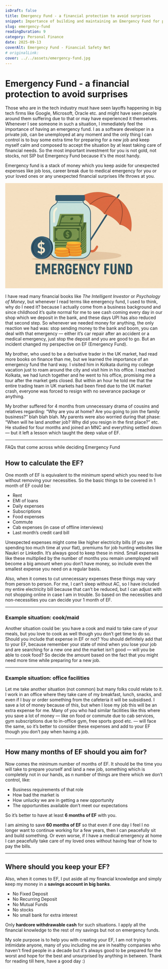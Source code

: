 ```yaml
---
isDraft: false
title: Emergency Fund - a financial protection to avoid surprises
snippet: Importance of building and maintaining an Emergency Fund for private job holders.
slug: emergency-fund
readingDuration: 9
category: Personal Finance
date: 2025-09-13
coverAlt: Emergency Fund - Financial Safety Net
# originalLink: 
cover: ../../assets/emergency-fund.jpg
---
```


# Emergency Fund - a financial protection to avoid surprises

Those who are in the tech industry must have seen layoffs happening in big tech firms like Google, Microsoft, Oracle etc. and might have seen people around them suffering due to that or may have experienced it themselves. Whenever I see someone in such a situation, I immediately feel the importance of having an emergency fund. I as a software developer in a private job, can be unemployed at any moment and the only thing I can control is to buy some extra time for preparing for a new job and keep myself calm and composed to accept the situation by at least taking care of financial needs. So the most important investment for you is not gold, not stocks, not SIP but Emergency Fund because it's the most handy.

Emergency fund is a stack of money which you keep aside for unexpected expenses like job loss, career break due to medical emergency for you or your loved ones or any unexpected financial surprises life throws at you.

![Emergency Fund](../../assets/emergency-fund.jpg)


I have read many financial books like *The Intelligent Investor* or *Psychology of Money*, but whenever I read terms like emergency fund, I used to think, why do I need it? because I actually come from a business background and since childhood it’s quite normal for me to see cash coming every day in our shop which we deposit in the bank, and these days UPI has also reduced that second step. So whenever we needed money for anything, the only reaction we had was: stop sending money to the bank and boom, you can deal with that emergency — either it’s car repair after an accident or a medical emergency, just stop the deposit and you are good to go. But an incident changed my perspective on EF (Emergency Fund).

My brother, who used to be a derivative trader in the UK market, had read more books on finance than me, but we learned the importance of an emergency fund the hard way. I visited him in Kolkata during my college vacation just to roam around the city and visit him in his office. I reached Kolkata, we had lunch together and he went to his office, promising me a tour after the market gets closed. But within an hour he told me that the entire trading team in UK markets had been fired due to the UK market crash, everyone was forced to resign with no severance package or anything.

My brother suffered for 4 months from unnecessary drama of cousins and relatives regarding: “Why are you at home? Are you going to join the family business?” blah blah blah. My parents were also worried during that phase: “When will he land another job? Why did you resign in the first place?” etc. He studied for four months and joined an MNC and everything settled down — but it left a lesson which taught the deep value of EF.

---

FAQs that come across while deciding Emergency Fund 

## How to calculate the EF?

One month of EF is equivalent to the minimum spend which you need to live without removing your necessities. So the basic things to be covered in 1 month of EF could be:

- Rent  
- EMI of loans  
- Daily expenses  
- Subscriptions  
- Food expenses  
- Commute  
- Cab expenses (in case of offline interviews)  
- Last month’s credit card bill  

Unexpected expenses might come like higher electricity bills (if you are spending too much time at your flat), premiums for job hunting websites like Naukri or LinkedIn. It’s always good to keep these in mind. Small expenses like these multiplied by the number of months you remain unemployed will become a big amount when you don’t have money, so include even the smallest expense you need on a regular basis. 

Also, when it comes to cut unnecessary expenses these things may vary from person to person. For me, I can’t sleep without AC, so I have included my entire electricity bill because that can’t be reduced, but I can adjust with not shopping online in case I am in trouble. So based on the necessities and non-necessities you can decide your 1 month of EF. 

---

### Example situation: cook/maid

Another situation could be: you have a cook and maid to take care of your meals, but you love to cook as well though you don’t get time to do so. Should you include that expense in EF or not? You should definitely add that to your EF, because remember your state of mind when you lose your job and are searching for a new one and the market isn’t good — will you be able to cook food? So decide the amount based on the fact that you might need more time while preparing for a new job.

---

### Example situation: office facilities

Let me take another situation (not common) but many folks could relate to it. I work in an office where they take care of my breakfast, lunch, snacks, and even if I buy or order something from the cafeteria it will be subsidised. I save a lot of money because of this, but when I lose my job this will be an extra expense for me. Many of you who had similar facilities like this where you save a lot of money — like on food or commute due to cab services, gym subscriptions due to in-office gym, free sports good etc. — will face the same, so it’s better to consider these expenses and add to your EF though you don’t pay when having a job.

---

## How many months of EF should you aim for?

Now comes the minimum number of months of EF. It should be the time you will take to prepare yourself and land a new job, something which is completely not in our hands, as n number of things are there which we don’t control, like:

- Business requirements of that role  
- How bad the market is  
- How unlucky we are in getting a new opportunity  
- The opportunities available don’t meet our expectations  

So it’s better to have at least **6 months of EF** with you.

I am aiming to save **60 months of EF** so that even if one day I feel I no longer want to continue working for a few years, then I can peacefully sit and build something. Or even worse, if I have a medical emergency at home I can peacefully take care of my loved ones without having fear of how to pay the bills.

---

## Where should you keep your EF?

Also, when it comes to EF, I put aside all my financial knowledge and simply keep my money in a **savings account in big banks**. 

- No Fixed Deposit  
- No Recurring Deposit
- No Mutual Funds
- No stocks  
- No small bank for extra interest  

Only **hardcore withdrawable cash** for such situations. I apply all the financial knowledge to the rest of my savings but not on emergency funds.

My sole purpose is to help you with creating your EF, I am not trying to intimidate anyone, many of you including me are in healthy companies who haven't fired people in a decade but it's always good to be prepared for the worst and hope for the best and unsurprised by anything in between. Thank for reading till here, have a good day :)